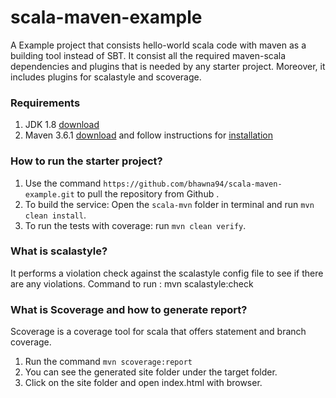 # scala-maven-example

A Example project that consists hello-world scala code with maven as a building tool instead of SBT.
It consist all the required maven-scala dependencies and plugins that is needed by any starter project.
Moreover, it includes plugins for scalastyle and scoverage.

### Requirements
1. JDK 1.8 [download](https://www.oracle.com/java/technologies/javase-jdk8-downloads.html)
1. Maven 3.6.1 [download](https://maven.apache.org/download.cgi) and follow instructions for [installation](https://maven.apache.org/install.html)

### How to run the starter project?
1. Use the command ` https://github.com/bhawna94/scala-maven-example.git ` to pull the repository from Github .
1. To build the service: Open the `scala-mvn` folder in terminal and run `mvn clean install`.
1. To run the tests with coverage: run `mvn clean verify`.

### What is scalastyle?

It performs a violation check against the scalastyle config file to see if there are any violations.
Command to run : mvn scalastyle:check

### What is Scoverage and how to generate report?

Scoverage is a coverage tool for scala that offers statement and branch coverage.
1. Run the command `mvn scoverage:report`
1. You can see the generated site folder under the target folder.
1. Click on the site folder and open index.html with browser.
